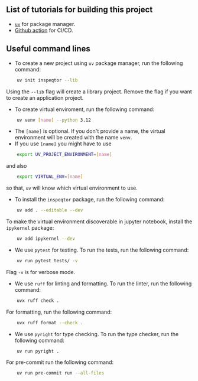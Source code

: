 ## List of tutorials for building this project

- [`uv`](https://docs.astral.sh/uv/concepts/projects/init/#applications) for package manager.
- [Github action](https://www.youtube.com/watch?v=Y6D2XaFV3Cc) for CI/CD.


## Useful command lines

-  To create a new project using `uv` package manager, run the following command:

```bash
    uv init inspeqtor --lib
```

Using the `--lib` flag will create a library project. Remove the flag if you want to create an application project.

- To create virtual enviroment, run the following command:

```bash
    uv venv [name] --python 3.12
```
- The `[name]` is optional. If you don't provide a name, the virtual environment will be created with the name `venv`.
- If you use `[name]` you might have to use

```bash
    export UV_PROJECT_ENVIRONMENT=[name]
```
and also 
```bash
    export VIRTUAL_ENV=[name]
```
so that, `uv` will know which virtual environment to use.

- To install the `inspeqtor` package, run the following command:

```bash
    uv add . --editable --dev
```

To make the virtual environment discoverable in jupyter notebook, install the `ipykernel` package:

```bash
    uv add ipykernel --dev
```

- We use `pytest` for testing. To run the tests, run the following command:

```bash
    uv run pytest tests/ -v 
```
Flag `-v` is for verbose mode.

- We use `ruff` for linting and formatting. To run the linter, run the following command:

```bash
    uvx ruff check .
```
For formatting, run the following command:

```bash
    uvx ruff format --check .
```

- We use `pyright` for type checking. To run the type checker, run the following command:

```bash
    uv run pyright .
```
For pre-commit run the following command:

```bash
    uv run pre-commit run --all-files
```